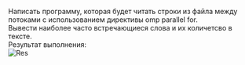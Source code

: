 Написать программу, которая будет читать строки из файла между потоками с использованием директивы omp parallel for.</br>
Вывести наиболее часто встречающиеся слова и их количетсво в тексте.</br>
Результат выполнения:</br>
![Res](![Результат2](https://raw.githubusercontent.com/LordGuin/Practice/main/13.03/13.jpg)</br>)
